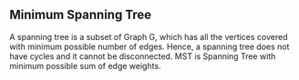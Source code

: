 ## Minimum Spanning Tree
A spanning tree is a subset of Graph G, which has all the vertices covered with minimum possible number of edges. Hence, a spanning tree does not have cycles and it cannot be disconnected.
MST is Spanning Tree with minimum possible sum of edge weights.
